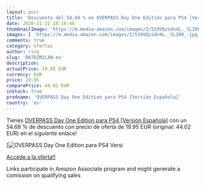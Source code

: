 ```yaml
---
layout: post
title: 'Descuento del 54.68 % en OVERPASS Day One Edition para PS4 [Versi'
date: 2020-11-22 19:16:46
thumbnailImage: 'https://m.media-amazon.com/images/I/519VQzsdn4L._SL200_.jpg'
images: [ 'https://m.media-amazon.com/images/I/519VQzsdn4L._SL200_.jpg' ]
comments: true
category: ofertas
author: ring
slug: 'B07RZM2LXN-es'
description:
actualPrice: 19.95 EUR
currency: EUR
price: 19.95
comparePrice: 44.02 EUR
inStock: true
prodname: 'OVERPASS Day One Edition para PS4 [Versión Española]'
country: 'es'
---
```


Tienes [OVERPASS Day One Edition para PS4 [Versión Española]](https://www.amazon.es/dp/B07RZM2LXN/?tag=tolees-21) con un 54.68 % de descuento con precio de oferta de 19.95 EUR (original: 44.02 EUR) en el siguiente enlace!

[![OVERPASS Day One Edition para PS4 [Versi](https://m.media-amazon.com/images/I/519VQzsdn4L._SL200_.jpg)](https://www.amazon.es/dp/B07RZM2LXN/?tag=tolees-21)

[Accede a la oferta!!](https://www.amazon.es/dp/B07RZM2LXN/?tag=tolees-21)

Links participate in Amazon Associate program and might generate a comission on qualifying sales


